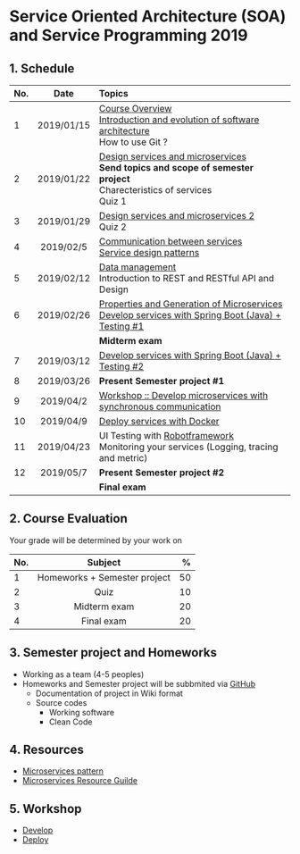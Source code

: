 # Service Oriented Architecture (SOA) and Service Programming 2019

## 1. Schedule
| No.  | Date           | Topics  |
| ---- |:-------------:| :-----|
| 1    | 2019/01/15    | [Course Overview](https://github.com/up1/course_microservice_kmitl_2019/blob/master/slide/day01/01-COURSE-OVERVIEW.pdf) <br> [Introduction and evolution of software architecture](https://github.com/up1/course_microservice_kmitl_2019/blob/master/slide/day01/02-INTRODUCTION.pdf) <br> How to use Git ? |
| 2    | 2019/01/22    | [Design services and microservices](https://github.com/up1/course_microservice_kmitl_2019/tree/master/slide/day02) <br>**Send topics and scope of semester project** <br> Charecteristics of services <br>Quiz 1 |
| 3    | 2019/01/29    | [Design services and microservices 2](https://github.com/up1/course_microservice_kmitl_2019/tree/master/slide/day03) <br>Quiz 2|
| 4    | 2019/02/5     | [Communication between services <br> Service design patterns](https://github.com/up1/course_microservice_kmitl_2019/tree/master/slide/day04) |
| 5    | 2019/02/12    | [Data management](https://github.com/up1/course_microservice_kmitl_2019/tree/master/slide/day05)<br>Introduction to REST and RESTful API and Design |
| 6    | 2019/02/26    | [Properties and Generation of Microservices](https://github.com/up1/course_microservice_kmitl_2019/tree/master/slide/day06/SCK-DEVELOP-MICROSERVICE.pdf)<br>[Develop services with Spring Boot (Java) + Testing #1](https://github.com/up1/course_microservice_kmitl_2019/tree/master/slide/day06/SCK-SPRING-BOOT-WORKSHOP.pdf) |
|      |   |    **Midterm exam**   |
| 7    | 2019/03/12    | [Develop services with Spring Boot (Java) + Testing #2](https://github.com/up1/course_microservice_kmitl_2019/tree/master/slide/day06/SCK-SPRING-BOOT-WORKSHOP.pdf) |
| 8    | 2019/03/26    | **Present Semester project #1** |
| 9   | 2019/04/2     | [Workshop :: Develop microservices with synchronous communication](https://github.com/up1/course_microservice_kmitl_2019/tree/master/slide/day09/WORKSHOP-DEVELOP-MICROSERVICE.pdf)  |
| 10   | 2019/04/9     | [Deploy services with Docker](https://github.com/up1/course_microservice_kmitl_2019/tree/master/slide/day10/SCK-DEPLOY-MICROSERVICE.pdf) |
| 11   | 2019/04/23    | UI Testing with [Robotframework](https://robotframework.org/)<br>Monitoring your services (Logging, tracing and metric) |
| 12   | 2019/05/7     | **Present Semester project #2** |
|      |   |  **Final exam**  |

## 2. Course Evaluation
Your grade will be determined by your work on

| No.  | Subject            | %     |
| ---- |:------------------:| -----:|
| 1    | Homeworks + Semester project          | 50 |
| 2    | Quiz               | 10 |
| 3    | Midterm exam       | 20 |
| 4    | Final exam         | 20 |

## 3. Semester project and Homeworks
* Working as a team (4-5 peoples)
* Homeworks and Semester project will be subbmited via [GitHub](https://github.com/)
  * Documentation of project in Wiki format
  * Source codes
    * Working software
    * Clean Code

## 4. Resources
* [Microservices pattern](https://microservices.io)
* [Microservices Resource Guilde](https://martinfowler.com/microservices/)

## 5. Workshop
* [Develop](https://github.com/up1/workshop-microservice-with-java)
* [Deploy](https://github.com/up1/workshop-depoy-microservice-java)

